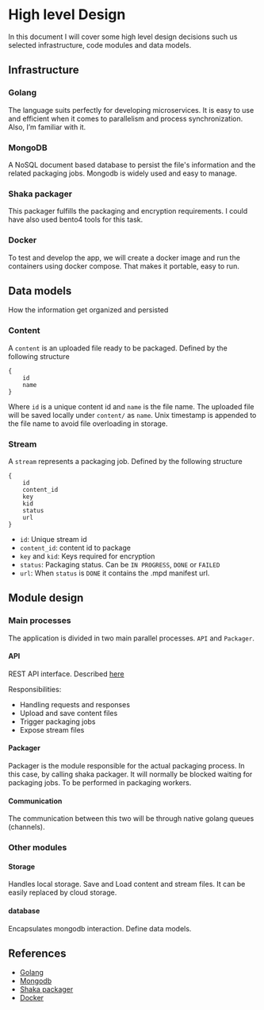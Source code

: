 # High level Design
In this document I will cover some high level design decisions such us selected infrastructure, code modules and data models.

## Infrastructure
### Golang
The language suits perfectly for developing microservices. It is easy to use and efficient when it comes to parallelism and process synchronization. 
Also, I’m familiar with it.
### MongoDB
A NoSQL document based database to persist the file's information and the related packaging jobs. 
Mongodb is widely used and easy to manage.
### Shaka packager
This packager fulfills the packaging and encryption requirements. I could have also used bento4 tools for this task.
### Docker
To test and develop the app, we will create a docker image and run the containers using docker compose. 
That makes it portable, easy to run.

## Data models
How the information get organized and persisted
### Content
A `content` is an uploaded file ready to be packaged. Defined by the following structure
```
{
    id
    name
}
```
Where `id` is a unique content id and `name` is the file name.
The uploaded file will be saved locally under `content/` as `name`. 
Unix timestamp is appended to the file name to avoid file overloading in storage.
### Stream
A `stream` represents a packaging job. Defined by the following structure
```
{
    id
    content_id
    key
    kid
    status
    url
}
```
- `id`: Unique stream id 
- `content_id`: content id to package 
- `key` and `kid`: Keys required for encryption
- `status`: Packaging status. Can be `IN PROGRESS`, `DONE` or `FAILED`
- `url`: When `status` is `DONE` it contains the .mpd manifest url.

## Module design

### Main processes
The application is divided in two main parallel processes. `API` and `Packager`. 

#### API
REST API interface. Described [here](https://github.com/diegofalk/go-video-packager/blob/master/doc/API.md)

Responsibilities:
- Handling requests and responses
- Upload and save content files
- Trigger packaging jobs
- Expose stream files

#### Packager
Packager is the module responsible for the actual packaging process. In this case, by calling shaka packager.
It will normally be blocked waiting for packaging jobs. To be performed in packaging workers.

#### Communication
The communication between this two will be through native golang queues (channels). 

### Other modules
#### Storage
Handles local storage. Save and Load content and stream files. 
It can be easily replaced by cloud storage.
#### database
Encapsulates mongodb interaction. Define data models.

## References
- [Golang](https://golang.org/)
- [Mongodb](https://www.mongodb.com)
- [Shaka packager](https://github.com/google/shaka-packager) 
- [Docker](https://www.docker.com/)
